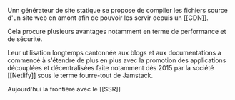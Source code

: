 Unn générateur de site statique se propose de compiler les fichiers source d'un site web en amont afin de pouvoir les servir depuis un [[CDN]].

Cela procure plusieurs avantages notamment en terme de performance et de sécurité.

Leur utilisation longtemps cantonnée aux blogs et aux documentations a commencé à s'étendre de plus en plus avec la promotion des applications découplées et décentralisées faite notamment dès 2015 par la société [[Netlify]] sous le terme fourre-tout de Jamstack.

Aujourd'hui la frontière avec le [[SSR]]